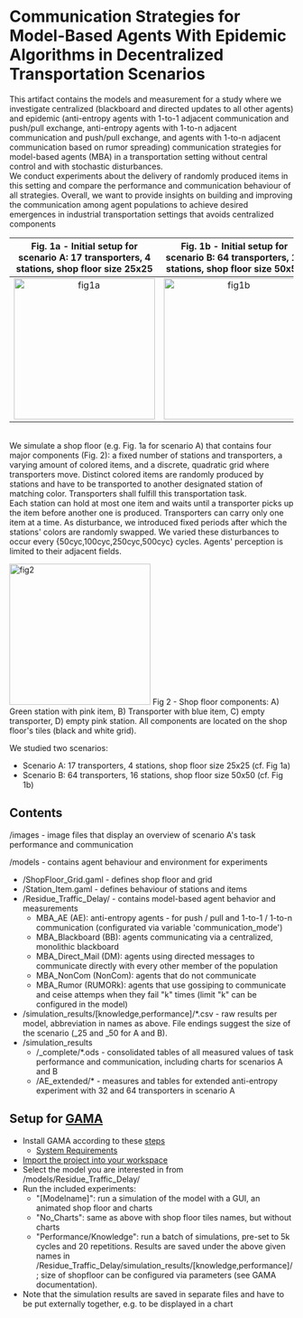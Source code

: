 # Communication Strategies for Model-Based Agents With Epidemic Algorithms in Decentralized Transportation Scenarios

This artifact contains the models and measurement for a study where we investigate centralized (blackboard and directed updates to all other agents) and epidemic (anti-entropy agents with 1-to-1 adjacent communication and push/pull exchange, anti-entropy agents with 1-to-n adjacent communication and push/pull exchange, and agents with 1-to-n adjacent communication based on rumor spreading) communication strategies for model-based agents (MBA) in a transportation setting without central control and with stochastic disturbances.  
We conduct experiments about the delivery of randomly produced items in this setting and compare the performance and communication behaviour of all strategies. 
Overall, we want to provide insights on building and improving the communication among agent populations to achieve desired emergences in industrial transportation settings that avoids centralized components

Fig. 1a - Initial setup for scenario A: 17 transporters, 4 stations, shop floor size 25x25 | Fig. 1b - Initial setup for scenario B: 64 transporters, 16 stations, shop floor size 50x50
:-------------------------:|:-------------------------:
<img src="https://github.com/se-schmid/KnowledgeEx/blob/main/images/setupA.png" alt="fig1a" width="250"/> | <img src="https://github.com/se-schmid/KnowledgeEx/blob/main/images/setupB.png" alt="fig1b" width="250"/>



<br>We simulate a shop floor (e.g. Fig. 1a for scenario A) that contains four major components (Fig. 2): a fixed number of stations and transporters, a varying amount of colored items, and a discrete, quadratic grid where transporters move. 
Distinct colored items are randomly produced by stations and have to be transported to another designated station of matching color. Transporters shall fulfill this transportation task.  
Each station can hold at most one item and waits until a transporter picks up the item before another one is produced. Transporters can carry only one item at a time. 
As disturbance, we introduced fixed periods after which the stations' colors are randomly swapped. We varied these disturbances to occur every {50cyc,100cyc,250cyc,500cyc} cycles. Agents' perception is limited to their adjacent fields.

<img src="https://github.com/se-schmid/KnowledgeEx/blob/main/images/BasicScenarioAnnotated.PNG" alt="fig2" width="250">
Fig 2 - Shop floor components: A) Green station with pink item, B) Transporter with blue item, C) empty transporter, D) empty pink station. All components are located on the shop floor's tiles (black and white grid).

We studied two scenarios:
- Scenario A: 17 transporters, 4 stations, shop floor size 25x25 (cf. Fig 1a)
- Scenario B: 64 transporters, 16 stations, shop floor size 50x50 (cf. Fig 1b)

## Contents
/images - image files that display an overview of scenario A's task performance and communication

/models - contains agent behaviour and environment for experiments
  - /ShopFloor_Grid.gaml - defines shop floor and grid
  - /Station_Item.gaml - defines behaviour of stations and items
  - /Residue_Traffic_Delay/ - contains model-based agent behavior and measurements
    - MBA_AE (AE): anti-entropy agents - for push / pull and 1-to-1 / 1-to-n communication (configurated via variable 'communication_mode')
    - MBA_Blackboard (BB): agents communicating via a centralized, monolithic blackboard
    - MBA_Direct_Mail (DM): agents using directed messages to communicate directly with every other member of the population
    - MBA_NonCom (NonCom): agents that do not communicate 
    - MBA_Rumor (RUMORk): agents that use gossiping to communicate and ceise attemps when they fail "k" times (limit "k" can be configured in the model)
  - /simulation_results/[knowledge,performance]/*.csv - raw results per model, abbreviation in names as above. File endings suggest the size of the scenario (_25 and _50 for A and B).
  - /simulation_results
    - /_complete/*.ods - consolidated tables of all measured values of task performance and communication, including charts for scenarios A and B
    - /AE_extended/* - measures and tables for extended anti-entropy experiment with 32 and 64 transporters in scenario A

## Setup for [GAMA](https://gama-platform.github.io/)

- Install GAMA according to these [steps](https://gama-platform.github.io/wiki/Installation)
  -  [System Requirements](https://gama-platform.github.io/wiki/Installation#system-requirements)
- [Import the project into your workspace](https://gama-platform.github.io/wiki/ImportingModels)
- Select the model you are interested in from /models/Residue_Traffic_Delay/
- Run the included experiments:
  - "[Modelname]": run a simulation of the model with a GUI, an animated shop floor and charts
  - "No_Charts": same as above with shop floor tiles names, but without charts
  - "Performance/Knowledge": run a batch of simulations, pre-set to 5k cycles and 20 repetitions. Results are saved under the above given names in /Residue_Traffic_Delay/simulation_results/[knowledge,performance]/ ; size of shopfloor can be configured via parameters (see GAMA documentation).
- Note that the simulation results are saved in separate files and have to be put externally together, e.g. to be displayed in a chart
